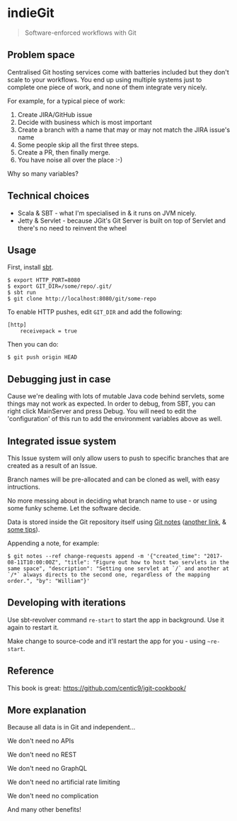 # indieGit

> Software-enforced workflows with Git

## Problem space
Centralised Git hosting services come with batteries included but they don't scale to your workflows.
You end up using multiple systems just to complete one piece of work, and none of them integrate very nicely.

For example, for a typical piece of work:

1. Create JIRA/GitHub issue
2. Decide with business which is most important
3. Create a branch with a name that may or may not match the JIRA issue's name
4. Some people skip all the first three steps.
5. Create a PR, then finally merge.
6. You have noise all over the place :-)

Why so many variables?

## Technical choices

- Scala & SBT - what I'm specialised in & it runs on JVM nicely.
- Jetty & Servlet - because JGit's Git Server is built on top of Servlet and there's no need to reinvent the wheel

## Usage

First, install [sbt](https://www.scalawilliam.com/essential-sbt/).

```
$ export HTTP_PORT=8080
$ export GIT_DIR=/some/repo/.git/
$ sbt run
$ git clone http://localhost:8080/git/some-repo
```

To enable HTTP pushes, edit `GIT_DIR` and add the following:
```
[http]
	receivepack = true
```

Then you can do:

```
$ git push origin HEAD
```

## Debugging just in case

Cause we're dealing with lots of mutable Java code behind servlets, some things may not work as expected.
In order to debug, from SBT, you can right click MainServer and press Debug. You will need to edit the 'configuration' of this run
to add the environment variables above as well.

## Integrated issue system

This Issue system will only allow users to push to specific branches that are created as a result of an Issue.

Branch names will be pre-allocated and can be cloned as well, with easy intructions.

No more messing about in deciding what branch name to use - or using some funky scheme. Let the software decide.

Data is stored inside the Git repository itself using [Git notes](https://git-scm.com/docs/git-notes) 
([another link](http://alblue.bandlem.com/2011/11/git-tip-of-week-git-notes.html), &
[some tips](https://gist.github.com/topheman/ec8cde7c54e24a785e52)).

Appending a note, for example:

```
$ git notes --ref change-requests append -m '{"created_time": "2017-08-11T10:00:00Z", "title": "Figure out how to host two servlets in the same space", "description": "Setting one servlet at `/` and another at `/*` always directs to the second one, regardless of the mapping order.", "by": "William"}'
```

## Developing with iterations

Use sbt-revolver command `re-start` to start the app in background. Use it again to restart it.

Make change to source-code and it'll restart the app for you - using `~re-start`.


## Reference

This book is great: https://github.com/centic9/jgit-cookbook/


## More explanation

Because all data is in Git and independent...

We don't need no APIs

We don't need no REST

We don't need no GraphQL

We don't need no artificial rate limiting

We don't need no complication

And many other benefits!

